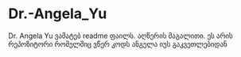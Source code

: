# Dr.-Angela_Yu
Dr. Angela Yu
ვამატებ readme ფაილს.
აღწერის მაგალითი.
ეს არის რეპოზიტორი რომელშიც ვწერ კოდს ანგელა იუს გაკვეთლებიდან
